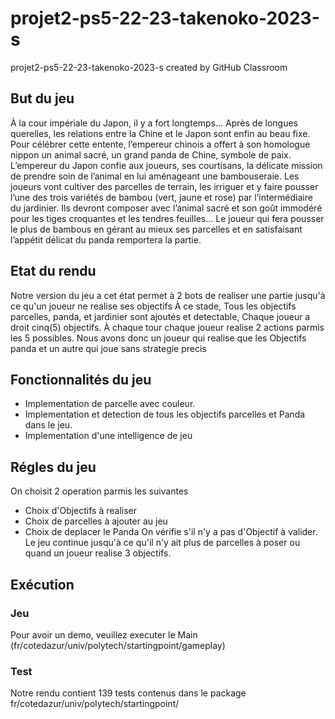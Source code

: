 # projet2-ps5-22-23-takenoko-2023-s
projet2-ps5-22-23-takenoko-2023-s created by GitHub Classroom

## But du jeu
À la cour impériale du Japon, il y a fort longtemps...
Après de longues querelles, les relations entre la Chine et le Japon sont enfin au beau fixe. 
Pour célébrer cette entente, l’empereur chinois a offert à son homologue nippon un animal sacré, 
un grand panda de Chine, symbole de paix.
L’empereur du Japon confie aux joueurs, ses courtisans, la délicate mission de prendre soin de 
l’animal en lui aménageant une bambouseraie.
Les joueurs vont cultiver des parcelles de terrain, les irriguer et y faire pousser l’une des 
trois variétés de bambou (vert, jaune et rose) par l’intermédiaire du jardinier.
Ils devront composer avec l’animal sacré et son goût immodéré pour les tiges croquantes et les 
tendres feuilles...
Le joueur qui fera pousser le plus de bambous en gérant au mieux ses parcelles et en satisfaisant 
l’appétit délicat du panda remportera la partie.

## Etat du rendu
Notre version du jeu a cet état permet à 2 bots de realiser une partie
jusqu'à ce qu'un joueur ne realise ses objectifs
À ce stade, Tous les objectifs parcelles, panda, et jardinier sont ajoutés et detectable,
Chaque joueur a droit cinq(5) objectifs.
À chaque tour chaque joueur realise 2 actions parmis les 5 possibles.
Nous avons donc un joueur qui realise que les Objectifs panda et un autre qui joue sans strategie precis

## Fonctionnalités du jeu
* Implementation de parcelle avec couleur.
* Implementation et detection de tous les objectifs parcelles et Panda dans le jeu.
* Implementation d'une intelligence de jeu 
## Régles du jeu
On choisit 2 operation parmis les suivantes
* Choix d'Objectifs à realiser
* Choix de parcelles à ajouter au jeu
* Choix de deplacer le Panda
On vérifie s'il n'y a pas d'Objectif à valider.
Le jeu continue jusqu'à ce qu'il n'y ait plus de parcelles à poser ou quand un joueur realise 3 objectifs. 
## Exécution
### Jeu
Pour avoir un demo, veuillez executer le Main (fr/cotedazur/univ/polytech/startingpoint/gameplay)
### Test
Notre rendu contient 139 tests contenus dans le package fr/cotedazur/univ/polytech/startingpoint/

